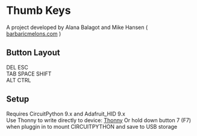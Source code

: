 # Thumb Keys  
A project developed by Alana Balagot and Mike Hansen ( [barbaricmelons.com](https://barbaricmelons.com/) )

## Button Layout  
  DEL ESC  
TAB SPACE SHIFT  
  ALT CTRL

## Setup
Requires CircuitPython 9.x and Adafruit_HID 9.x  
Use Thonny to write directly to device: [Thonny](https://thonny.org/)
Or hold down button 7 (F7) when pluggin in to mount CIRCUITPYTHON and save to USB storage
